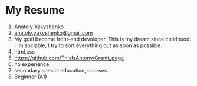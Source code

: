 # My Resume
1. Anatoly Yakyshenko
2. anatoly.yakyshenko@gmail.com
3. My goal become front-end devoloper. This is my dream since childhood. I 'm sociable, I try to sort everything out as soon as possible.
4. html,css
5. https://github.com/ThisIsAntony/Granit_page
6. no experience
7. secondary special education, courses
8. Beginner (A1)